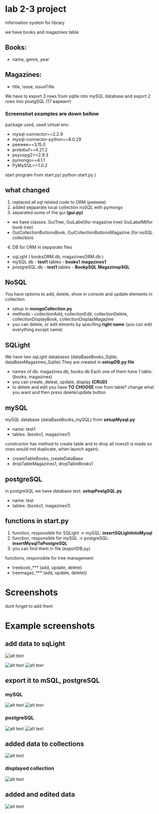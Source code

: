 # lab 2-3 project 
information system for library

we have books and magazines table
## Books:
 - name, genre, year

## Magazines:
 - title, issue, issueTitle

We have to export 3 rows from sqlite into mySQL database and export 2 rows into postgSQL (17 вариант)

### Screenshot examples are down bellow

package used, used virtual env:
- mysql-connector==2.2.9
- mysql-connector-python==8.0.29
- peewee==3.15.0
- protobuf==4.21.2
- psycopg2==2.9.3
- pymongo==4.1.1
- PyMySQL==1.0.2

start program from start.py( python start.py )

## what changed
1. replaced all sql related code to ORM (peewee)
2. added sepparate local collection noSQL with pymongo
3. separated some of the gui **(gui.py)**
- we have classes: GuiTree, GuiLabel(for magazine tree) GuiLabelM(for book tree)
- GuiCollectionButtonsBook, GuiCollectionButtonsMagazine (for noSQL collection)
4. DB for ORM in sepparate files
- sqLight ( booksORM.db, magazinesORM.db ) 
- mySQL db - **test1**  tables - **books1**  **magazines1**
- postgreSQL db - **test1**   tables -  **BookpSQL** **MagazinepSQL**


## NoSQL
You have options to add, delete, show in console and update elements in collection
- setup in **mongoCollection.py**
- methods - collectionAdd, collectionEdit, collectionDelete, collectionDisplayBook, collectionDisplayMagazine
- you can delete, or edit elments by specifing **right name**
(you can edit everything except name)

## SQLight
We have two sqLight databases (dataBaseBooks_Sqlite, dataBaseMagazines_Sqlite).They are created in **setupDB.py file**
- names of db:  magazines.db, books.db
Each one of them have 1 table.(books, magazines)
- you can create, deleat, update, display **(CRUD)**
- to delete and edit you have **TO** **CHOOSE** row from table? change what you want and then press delete/update button

## mySQL
mySQL database (dataBaseBooks_mySQL) from **setupMysql.py**
- name: test1
- tables: (books1, magazines1)

constructor has method to create table and to drop all rows(it is made
so rows would not duplicate, when launch again):
- createTableBooks, createDataBase
- dropTableMagazines1, dropTableBooks1

## postgreSQL
in postgreSQL we have database test. **setupPostgSQL.py**
- name: test
- tables: (books1, magazines1)

## functions in start.py
1. function, responsible for SQLight -> mySQL:  **insertSQLightIntoMysql** 
2. function, responsible for mySQL -> postgreSQL: **insertMysqlToPostgreSQL**
3. you can find them in file (exportDB.py)


functions, responsible for tree management 
- treebook_***  (add, update, delete)
- treemagaz_*** (add, update, delete))

# Screenshots
dont forget to add them


# Example screenshots



## add data to sqLight
![alt text](https://github.com/Bessonica/lab1/blob/main/images/addData.PNG)

![alt text](https://github.com/Bessonica/lab1/blob/main/images/sqlite1.PNG)
![alt text](https://github.com/Bessonica/lab1/blob/main/images/sqlite2.PNG)


## export it to mSQL, postgreSQL

### mySQL
![alt text](https://github.com/Bessonica/lab1/blob/main/images/mySQL.PNG)
![alt text](https://github.com/Bessonica/lab1/blob/main/images/mySQL1.PNG)

### postgreSQL
![alt text](https://github.com/Bessonica/lab1/blob/main/images/pSQL.PNG)
![alt text](https://github.com/Bessonica/lab1/blob/main/images/pSQL1.PNG)

## added data to collections
![alt text](https://github.com/Bessonica/lab1/blob/main/images/collection.PNG)

### displayed collection
![alt text](https://github.com/Bessonica/lab1/blob/main/images/collection1.PNG)


## added and edited  data
![alt text](https://github.com/Bessonica/lab1/blob/main/images/collection2.PNG)